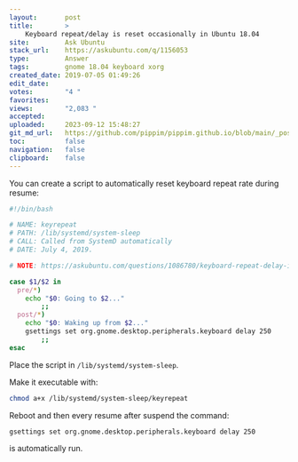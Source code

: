 ```yaml
---
layout:       post
title:        >
    Keyboard repeat/delay is reset occasionally in Ubuntu 18.04
site:         Ask Ubuntu
stack_url:    https://askubuntu.com/q/1156053
type:         Answer
tags:         gnome 18.04 keyboard xorg
created_date: 2019-07-05 01:49:26
edit_date:    
votes:        "4 "
favorites:    
views:        "2,083 "
accepted:     
uploaded:     2023-09-12 15:48:27
git_md_url:   https://github.com/pippim/pippim.github.io/blob/main/_posts/2019/2019-07-05-Keyboard-repeat_delay-is-reset-occasionally-in-Ubuntu-18.04.md
toc:          false
navigation:   false
clipboard:    false
---
```


You can create a script to automatically reset keyboard repeat rate during resume:



``` bash
#!/bin/bash

# NAME: keyrepeat
# PATH: /lib/systemd/system-sleep
# CALL: Called from SystemD automatically
# DATE: July 4, 2019.

# NOTE: https://askubuntu.com/questions/1086780/keyboard-repeat-delay-is-reset-occasionally-in-ubuntu-18-04

case $1/$2 in
  pre/*)
    echo "$0: Going to $2..."
        ;;
  post/*)
    echo "$0: Waking up from $2..."
    gsettings set org.gnome.desktop.peripherals.keyboard delay 250
        ;;
esac
```

Place the script in `/lib/systemd/system-sleep`.

Make it executable with:

``` bash
chmod a+x /lib/systemd/system-sleep/keyrepeat
```

Reboot and then every resume after suspend the command:

``` bash
gsettings set org.gnome.desktop.peripherals.keyboard delay 250
```

is automatically run.
